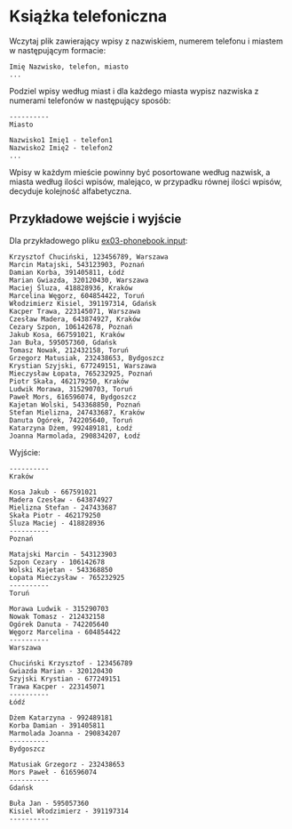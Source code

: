 # Książka telefoniczna
Wczytaj plik zawierający wpisy z nazwiskiem, numerem telefonu i miastem w
następującym formacie:
```
Imię Nazwisko, telefon, miasto
...
```
Podziel wpisy według miast i dla każdego miasta wypisz nazwiska z numerami
telefonów w następujący sposób:
```
----------
Miasto

Nazwisko1 Imię1 - telefon1
Nazwisko2 Imię2 - telefon2
...
```

Wpisy w każdym mieście powinny być posortowane według nazwisk, a miasta
według ilości wpisów, malejąco, w przypadku równej ilości wpisów,
decyduje kolejność alfabetyczna.

## Przykładowe wejście i wyjście
Dla przykładowego pliku [ex03-phonebook.input](https://github.com/slimakuj/perl/blob/legacy_2016/class03/exercises/ex03-phonebook.input):
```
Krzysztof Chuciński, 123456789, Warszawa
Marcin Matajski, 543123903, Poznań
Damian Korba, 391405811, Łódź
Marian Gwiazda, 320120430, Warszawa
Maciej Śluza, 418828936, Kraków
Marcelina Węgorz, 604854422, Toruń
Włodzimierz Kisiel, 391197314, Gdańsk
Kacper Trawa, 223145071, Warszawa
Czesław Madera, 643874927, Kraków
Cezary Szpon, 106142678, Poznań
Jakub Kosa, 667591021, Kraków
Jan Buła, 595057360, Gdańsk
Tomasz Nowak, 212432158, Toruń
Grzegorz Matusiak, 232438653, Bydgoszcz
Krystian Szyjski, 677249151, Warszawa
Mieczysław Łopata, 765232925, Poznań
Piotr Skała, 462179250, Kraków
Ludwik Morawa, 315290703, Toruń
Paweł Mors, 616596074, Bydgoszcz
Kajetan Wolski, 543368850, Poznań
Stefan Mielizna, 247433687, Kraków
Danuta Ogórek, 742205640, Toruń
Katarzyna Dżem, 992489181, Łodź
Joanna Marmolada, 290834207, Łodź
```
Wyjście:
```
----------
Kraków

Kosa Jakub - 667591021
Madera Czesław - 643874927
Mielizna Stefan - 247433687
Skała Piotr - 462179250
Śluza Maciej - 418828936
----------
Poznań

Matajski Marcin - 543123903
Szpon Cezary - 106142678
Wolski Kajetan - 543368850
Łopata Mieczysław - 765232925
----------
Toruń

Morawa Ludwik - 315290703
Nowak Tomasz - 212432158
Ogórek Danuta - 742205640
Węgorz Marcelina - 604854422
----------
Warszawa

Chuciński Krzysztof - 123456789
Gwiazda Marian - 320120430
Szyjski Krystian - 677249151
Trawa Kacper - 223145071
----------
Łódź

Dżem Katarzyna - 992489181
Korba Damian - 391405811
Marmolada Joanna - 290834207
----------
Bydgoszcz

Matusiak Grzegorz - 232438653
Mors Paweł - 616596074
----------
Gdańsk

Buła Jan - 595057360
Kisiel Włodzimierz - 391197314
----------
```

